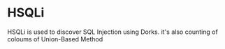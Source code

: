 # HSQLi
HSQLi is used to discover SQL Injection using Dorks. it's also counting of coloums of Union-Based Method
